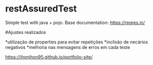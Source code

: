 # restAssuredTest
Simple test with java + pojo.
Base documentation: https://reqres.in/


#Ajustes realizados

*utilização de properties para evitar repetições
*inclisão de necários negatívos
*melhoria nas mensagens de erros em cada teste

https://jhonjhon95.github.io/portfolio-site/